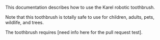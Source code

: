 
This documentation describes how to use the Karel robotic toothbrush.

Note that this toothbrush is totally safe to use for children, adults, pets, wildlife, and trees.

The toothbrush requires [need info here for the pull request test].
